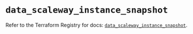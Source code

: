 # `data_scaleway_instance_snapshot`

Refer to the Terraform Registry for docs: [`data_scaleway_instance_snapshot`](https://registry.terraform.io/providers/scaleway/scaleway/2.49.0/docs/data-sources/instance_snapshot).
